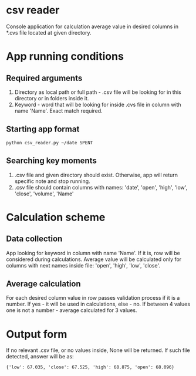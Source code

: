 # csv reader

Console application for calculation average value in desired columns in *.cvs file located at given directory.

# App running conditions
## Required arguments
1. Directory as local path or full path - .csv file will be looking for in this directory or in folders inside it.
2. Keyword - word that will be looking for inside .cvs file in column with name 'Name'. Exact match required.

## Starting app format
`python csv_reader.py ~/date SPENT`

## Searching key moments
1. .csv file and given directory should exist. Otherwise, app will return specific note and stop running.
2. .csv file should contain columns with names: 'date', 'open', 'high', 'low', 'close', 'volume', 'Name'


# Calculation scheme
## Data collection
App looking for keyword in column with name 'Name'. If it is, row will be considered during calculations.
Average value will be calculated only for columns with next names inside file: 'open', 'high', 'low', 'close'.

## Average calculation
For each desired column value in row passes validation process if it is a number. If yes - it will be used in calculations, else - no.  If between 4 values one is not a number - average calculated for 3 values.

# Output form
If no relevant .csv file, or no values inside, None will be returned.
If such file detected, answer will be as:

```{'low': 67.035, 'close': 67.525, 'high': 68.875, 'open': 68.096}```
